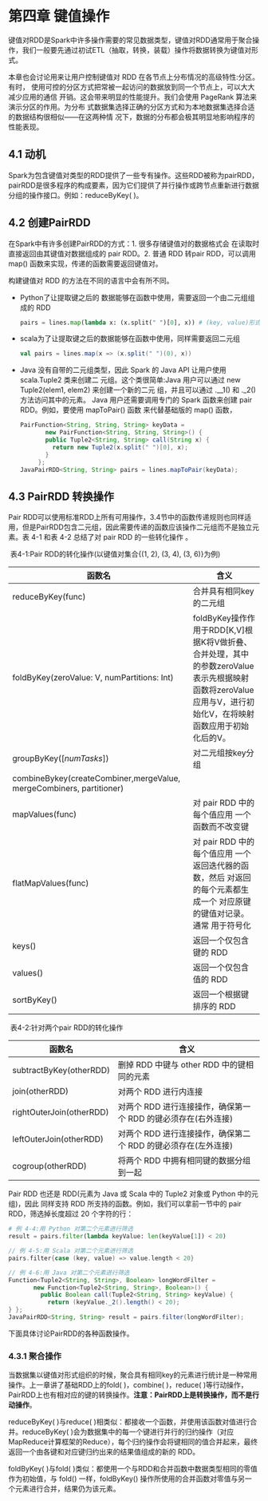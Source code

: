 # 第四章 键值操作

键值对RDD是Spark中许多操作需要的常见数据类型，键值对RDD通常用于聚合操作，我们一般要先通过初试ETL（抽取，转换，装载）操作将数据转换为键值对形式。

本章也会讨论用来让用户控制键值对 RDD 在各节点上分布情况的高级特性:分区。有时， 使用可控的分区方式把常被一起访问的数据放到同一个节点上，可以大大减少应用的通信 开销。这会带来明显的性能提升。我们会使用 PageRank 算法来演示分区的作用。为分布 式数据集选择正确的分区方式和为本地数据集选择合适的数据结构很相似——在这两种情 况下，数据的分布都会极其明显地影响程序的性能表现。 

## 4.1 动机

Spark为包含键值对类型的RDD提供了一些专有操作。这些RDD被称为pairRDD，pairRDD是很多程序的构成要素，因为它们提供了并行操作或跨节点重新进行数据分组的操作接口。例如：reduceByKey( )。

## 4.2 创建PairRDD

在Spark中有许多创建PairRDD的方式：1. 很多存储键值对的数据格式会 在读取时直接返回由其键值对数据组成的 pair RDD。2. 普通 RDD 转pair RDD，可以调用 map() 函数来实现，传递的函数需要返回键值对。

构建键值对 RDD 的方法在不同的语言中会有所不同。

- Python了让提取键之后的 数据能够在函数中使用，需要返回一个由二元组组成的 RDD 

	```python
	pairs = lines.map(lambda x: (x.split(" ")[0], x)) # (key, value)形式的数据
	```

- scala为了让提取键之后的数据能够在函数中使用，同样需要返回二元组 

	```scala
	val pairs = lines.map(x => (x.split(" ")(0), x))
	```

- Java 没有自带的二元组类型，因此 Spark 的 Java API 让用户使用 scala.Tuple2 类来创建二 元组。这个类很简单:Java 用户可以通过 new Tuple2(elem1, elem2) 来创建一个新的二元 组，并且可以通过 .__1() 和 ._2() 方法访问其中的元素。 Java 用户还需要调用专门的 Spark 函数来创建 pair RDD。例如，要使用 mapToPair() 函数 来代替基础版的 map() 函数， 

	```java
	PairFunction<String, String, String> keyData =
	       new PairFunction<String, String, String>() {
	       public Tuple2<String, String> call(String x) {
	         return new Tuple2(x.split(" ")[0], x);
	       }
	     };
	JavaPairRDD<String, String> pairs = lines.mapToPair(keyData);
	
	```

## 4.3 PairRDD 转换操作

Pair RDD可以使用标准RDD上所有可用操作，3.4节中的函数传递规则也同样适用，但是PairRDD包含二元组，因此需要传递的函数应该操作二元组而不是独立元素。表 4-1 和表 4-2 总结了对 pair RDD 的一些转化操作 。

​								表4-1:Pair RDD的转化操作(以键值对集合{(1, 2), (3, 4), (3, 6)}为例) 

| 函数名                                                       | 含义                                                         |
| ------------------------------------------------------------ | ------------------------------------------------------------ |
| reduceByKey(func)                                            | 合并具有相同key的二元组                                      |
| foldByKey(zeroValue: V, numPartitions: Int)                  | foldByKey操作作用于RDD[K,V]根据K将V做折叠、合并处理，其中的参数zeroValue表示先根据映射函数将zeroValue应用与V，进行初始化V，在将映射函数应用于初始化后的V。 |
| groupByKey([*numTasks*])                                     | 对二元组按key分组                                            |
| combineBykey(createCombiner,mergeValue, mergeCombiners, partitioner) |                                                              |
| mapValues(func)                                              | 对 pair RDD 中的每个值应用 一个函数而不改变键                |
| flatMapValues(func)                                          | 对 pair RDD 中的每个值应用 一个返回迭代器的函数，然后 对返回的每个元素都生成一个 对应原键的键值对记录。通常 用于符号化 |
| keys()                                                       | 返回一个仅包含键的 RDD                                       |
| values()                                                     | 返回一个仅包含值的 RDD                                       |
| sortByKey()                                                  | 返回一个根据键排序的 RDD                                     |

​												表4-2:针对两个pair RDD的转化操作 

| 函数名                   | 含义                                                         |
| ------------------------ | ------------------------------------------------------------ |
| subtractByKey(otherRDD)  | 删掉 RDD 中键与 other RDD 中的键相同的元素                   |
| join(otherRDD)           | 对两个 RDD 进行内连接                                        |
| rightOuterJoin(otherRDD) | 对两个 RDD 进行连接操作，确保第一 个 RDD 的键必须存在(右外连接) |
| leftOuterJoin(otherRDD)  | 对两个 RDD 进行连接操作，确保第二 个 RDD 的键必须存在(左外连接) |
| cogroup(otherRDD)        | 将两个 RDD 中拥有相同键的数据分组到一起                      |

Pair RDD 也还是 RDD(元素为 Java 或 Scala 中的 Tuple2 对象或 Python 中的元组)，因此 同样支持 RDD 所支持的函数。例如，我们可以拿前一节中的 pair RDD，筛选掉长度超过 20 个字符的行：

```python
# 例 4-4:用 Python 对第二个元素进行筛选
result = pairs.filter(lambda keyValue: len(keyValue[1]) < 20)
```

```scala
// 例 4-5:用 Scala 对第二个元素进行筛选
pairs.filter{case (key, value) => value.length < 20}
```

```java
// 例 4-6:用 Java 对第二个元素进行筛选
Function<Tuple2<String, String>, Boolean> longWordFilter =
       new Function<Tuple2<String, String>, Boolean>() {
         public Boolean call(Tuple2<String, String> keyValue) {
           return (keyValue._2().length() < 20);
} };
JavaPairRDD<String, String> result = pairs.filter(longWordFilter);
```

下面具体讨论PairRDD的各种函数操作。

### 4.3.1 聚合操作

当数据集以键值对形式组织的时候，聚合具有相同key的元素进行统计是一种常用操作。上一章讲了基础RDD上的fold( )，combine( )，reduce( )等行动操作，PairRDD上也有相对应的键的转换操作。**注意：PairRDD上是转换操作，而不是行动操作**。

reduceByKey( )与reduce( )相类似：都接收一个函数，并使用该函数对值进行合并。reduceByKey( )会为数据集中的每一个键进行并行的归约操作（对应MapReduce计算框架的Reduce），每个归约操作会将键相同的值合并起来，最终返回一个由各键和对应键归约出来的结果值组成的新的 RDD。 

foldByKey( )与fold( )类似：都使用一个与RDD和合并函数中数据类型相同的零值作为初始值，与 fold() 一样，foldByKey() 操作所使用的合并函数对零值与另一 个元素进行合并，结果仍为该元素。 

